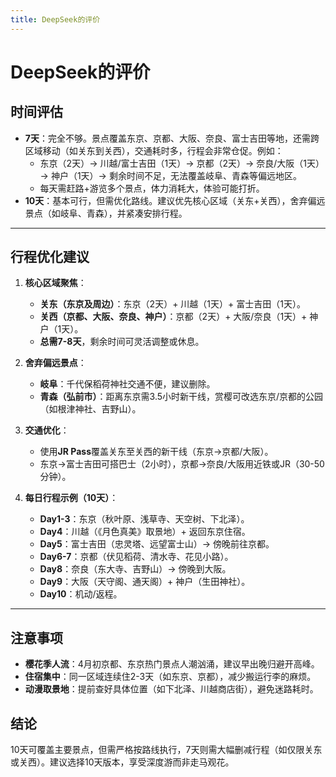 ```yaml
---
title: DeepSeek的评价
---
```


# DeepSeek的评价

## 时间评估
- **7天**：完全不够。景点覆盖东京、京都、大阪、奈良、富士吉田等地，还需跨区域移动（如关东到关西），交通耗时多，行程会非常仓促。例如：
  - 东京（2天）→ 川越/富士吉田（1天）→ 京都（2天）→ 奈良/大阪（1天）→ 神户（1天）→ 剩余时间不足，无法覆盖岐阜、青森等偏远地区。
  - 每天需赶路+游览多个景点，体力消耗大，体验可能打折。
- **10天**：基本可行，但需优化路线。建议优先核心区域（关东+关西），舍弃偏远景点（如岐阜、青森），并紧凑安排行程。

---

## 行程优化建议
1. **核心区域聚焦**：
   - **关东（东京及周边）**：东京（2天）+ 川越（1天）+ 富士吉田（1天）。
   - **关西（京都、大阪、奈良、神户）**：京都（2天）+ 大阪/奈良（1天）+ 神户（1天）。
   - **总需7-8天**，剩余时间可灵活调整或休息。

2. **舍弃偏远景点**：
   - **岐阜**：千代保稻荷神社交通不便，建议删除。
   - **青森（弘前市）**：距离东京需3.5小时新干线，赏樱可改选东京/京都的公园（如根津神社、吉野山）。

3. **交通优化**：
   - 使用**JR Pass**覆盖关东至关西的新干线（东京→京都/大阪）。
   - 东京→富士吉田可搭巴士（2小时），京都→奈良/大阪用近铁或JR（30-50分钟）。

4. **每日行程示例（10天）**：
   - **Day1-3**：东京（秋叶原、浅草寺、天空树、下北泽）。
   - **Day4**：川越（《月色真美》取景地）+ 返回东京住宿。
   - **Day5**：富士吉田（忠灵塔、远望富士山）→ 傍晚前往京都。
   - **Day6-7**：京都（伏见稻荷、清水寺、花见小路）。
   - **Day8**：奈良（东大寺、吉野山）→ 傍晚到大阪。
   - **Day9**：大阪（天守阁、通天阁）+ 神户（生田神社）。
   - **Day10**：机动/返程。

---

## 注意事项
- **樱花季人流**：4月初京都、东京热门景点人潮汹涌，建议早出晚归避开高峰。
- **住宿集中**：同一区域连续住2-3天（如东京、京都），减少搬运行李的麻烦。
- **动漫取景地**：提前查好具体位置（如下北泽、川越商店街），避免迷路耗时。

## 结论

10天可覆盖主要景点，但需严格按路线执行，7天则需大幅删减行程（如仅限关东或关西）。建议选择10天版本，享受深度游而非走马观花。